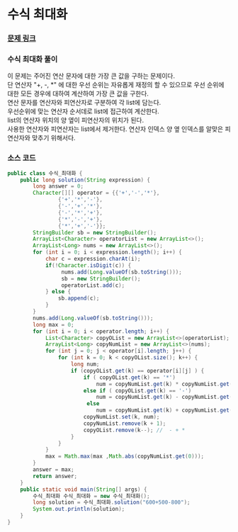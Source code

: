 # 수식 최대화

### [문제 링크](https://school.programmers.co.kr/learn/courses/30/lessons/67257)

### 수식 최대화 풀이
이 문제는 주어진 연산 문자에 대한 가장 큰 값을 구하는 문제이다. </br>
단 연산자 "+, -, *" 에 대한 우선 순위는 자유롭게 재정의 할 수 있으므로 우선 순위에 대한 모든 경우에 대하여 계산하여 가장 큰 값을 구한다. </br>
연산 문자를 연산자와 피연산자로 구분하여 각 list에 담는다. </br>
우선순위에 맞는 연산자 순서데로 list에 접근하여 계산한다. </br>
list의 연산자 위치의 양 옆이 피연산자의 위치가 된다.  </br>
사용한 연산자와 피연산자는 list에서 제거한다. 
연산자 인덱스 양 옆 인덱스를 알맞은 피연산자와 맞추기 위해서다.  

### 소스 코드
```java
public class 수식_최대화 {
    public long solution(String expression) {
        long answer = 0;
        Character[][] operator = {{'+','-','*'},
                {'+','*','-'},
                {'-','+','*'},
                {'-','*','+'},
                {'*','-','+'},
                {'*','+','-'}};
        StringBuilder sb = new StringBuilder();
        ArrayList<Character> operatorList = new ArrayList<>();
        ArrayList<Long> nums = new ArrayList<>();
        for (int i = 0; i < expression.length(); i++) {
            char c = expression.charAt(i);
            if(!Character.isDigit(c)) {
                 nums.add(Long.valueOf(sb.toString()));
                 sb = new StringBuilder();
                 operatorList.add(c);
            } else {
                sb.append(c);
            }
        }
        nums.add(Long.valueOf(sb.toString()));
        long max = 0;
        for (int i = 0; i < operator.length; i++) {
            List<Character> copyOList = new ArrayList<>(operatorList);
            ArrayList<Long> copyNumList = new ArrayList<>(nums);
            for (int j = 0; j < operator[i].length; j++) {
                for (int k = 0; k < copyOList.size(); k++) {
                    long num;
                    if (copyOList.get(k) == operator[i][j] ) {
                        if ( copyOList.get(k) == '*')
                            num = copyNumList.get(k) * copyNumList.get(k + 1);
                        else if ( copyOList.get(k) == '-')
                            num = copyNumList.get(k) - copyNumList.get(k + 1);
                         else
                            num = copyNumList.get(k) + copyNumList.get(k + 1);
                        copyNumList.set(k, num);
                        copyNumList.remove(k + 1);
                        copyOList.remove(k--); //  - + *
                    }
                }
            }
            max = Math.max(max ,Math.abs(copyNumList.get(0)));
        }
        answer = max;
        return answer;
    }
    public static void main(String[] args) {
        수식_최대화 수식_최대화 = new 수식_최대화();
        long solution = 수식_최대화.solution("600+500-800");
        System.out.println(solution);
    }
}

```